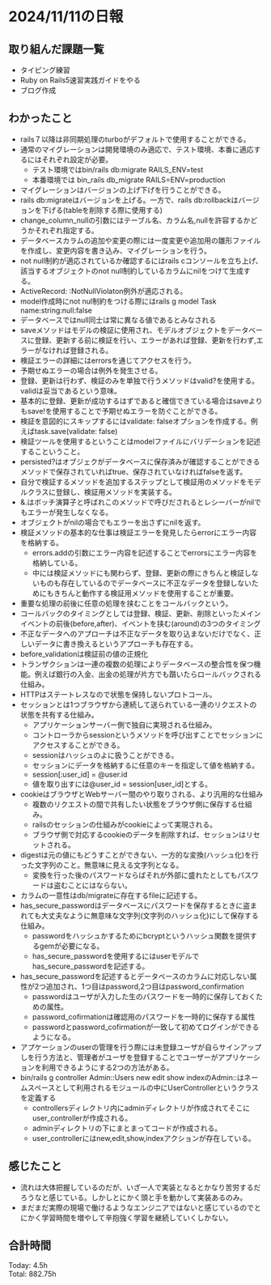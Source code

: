 # 2024/11/11の日報
## 取り組んだ課題一覧
* タイピング練習
* Ruby on Rails5速習実践ガイドをやる
* ブログ作成
## わかったこと
* rails７以降は非同期処理のturboがデフォルトで使用することができる。
* 通常のマイグレーションは開発環境のみ適応で、テスト環境、本番に適応するにはそれぞれ設定が必要。
  *  テスト環境ではbin/rails db:migrate RAILS_ENV=test
  *  本番環境では bin_rails db_migrate RAILS=ENV=production
*  マイグレーションはバージョンの上げ下げを行うことができる。
  *  rails db:migrateはバージョンを上げる。一方で、rails db:rollbackはバージョンを下げる(tableを削除する際に使用する)
*   change_column_nullの引数にはテーブル名、カラム名,nullを許容するかどうかそれぞれ指定する。
*   データベースカラムの追加や変更の際には一度変更や追加用の雛形ファイルを作成し、変更内容を書き込み、マイグレーションを行う。
*   not null制約が適応されているか確認するにはrails cコンソールを立ち上げ、該当するオブジェクトのnot null制約しているカラムにnilをつけて生成する。
  *  ActiveRecord: :NotNullViolaton例外が適応される。
  *  model作成時にnot nul制約をつける際にはrails g model Task name:string:null:false
  *  データベースではnull同士は常に異なる値であるとみなされる
*  saveメソッドはモデルの検証に使用され、モデルオブジェクトをデータベースに登録、更新する前に検証を行い、エラーがあれば登録、更新を行わず,エラーがなければ登録される。
  *  検証エラーの詳細にはerrorsを通じてアクセスを行う。
  *  予期せぬエラーの場合は例外を発生させる。
  *  登録、更新は行わず、検証のみを単独で行うメソッドはvalid?を使用する。validは妥当であるという意味。
  *  基本的に登録、更新が成功するはずであると確信できている場合はsaveよりもsave!を使用することで予期せぬエラーを防ぐことができる。
*  検証を意図的にスキップするにはvalidate: falseオプションを作成する。例えばtask.save(validate: false)
*  検証ツールを使用するということはmodelファイルにバリデーションを記述するこということ。
*  persisted?はオブジェクがデータベースに保存済みが確認することができるメソッドで保存されていればtrue、保存されていなければfalseを返す。
*  自分で検証するメソッドを追加するステップとして検証用のメソッドをモデルクラスに登録し、検証用メソッドを実装する。
*  &.はボッチ演算子と呼ばれこのメソッドで呼びだされるとレシーバーがnilでもエラーが発生しなくなる。
  * オブジェクトがnilの場合でもエラーを出さずにnilを返す。
* 検証メソッドの基本的な仕事は検証エラーを発見したらerrorにエラー内容を格納する。
  * errors.addの引数にエラー内容を記述することでerrorsにエラー内容を格納している。
  * 中には検証メソッドにも関わらず、登録、更新の際にきちんと検証しないものも存在しているのでデータベースに不正なデータを登録しないためにもきちんと動作する検証用メソッドを使用することが重要。
* 重要な処理の前後に任意の処理を挟むことをコールバックという。
* コールバックのタイミングとしては登録、検証、更新、削除といったメインイベントの前後(before,after)、イベントを挟む(around)の3つのタイミング
* 不正なデータへのアプローチは不正なデータを取り込まないだけでなく、正しいデータに書き換えるというアプローチも存在する。
* before_validationは検証前の値の正規化
* トランザクションは一連の複数の処理によりデータベースの整合性を保つ機能。例えば銀行の入金、出金の処理が片方でも躓いたらロールバックされる仕組み。
* HTTPはステートレスなので状態を保持しないプロトコール。
* セッションとは1つブラウザから連続して送られている一連のリクエストの状態を共有する仕組み。
  * アプリケーションサーバー側で独自に実現される仕組み。 
  * コントローラからsessionというメソッドを呼び出すことでセッションにアクセスすることができる。
  * sessionはハッシュのよに扱うことができる。
  * セッションにデータを格納するに任意のキーを指定して値を格納する。
  * session[:user_id] = @user.id
  * 値を取り出すには@user_id = session[user_id]とする。
* cookieはブラウザとWebサーバー間のやり取りされる、より汎用的な仕組み
  * 複数のリクエストの間で共有したい状態をブラウザ側に保存する仕組み。
  * railsのセッションの仕組みがcookieによって実現される。
  * ブラウザ側で対応するcookieのデータを削除すれば、セッションはリセットされる。
* digestは元の値にもどうすことができない、一方的な変換(ハッシュ化)を行った文字列のこと。無意味に見える文字列となる。
  * 変換を行った後のパスワードならばそれが外部に盛れたとしてもパスワードは盗むことにはならない。
* カラムの一意性はdb/migrateに存在するfileに記述する。
* has_secure_passwordはデータベースにパスワードを保存するときに盗まれても大丈夫なように無意味な文字列(文字列のハッシュ化)にして保存する仕組み。
  * passwordをハッシュかするためにbcryptというハッシュ関数を提供するgemが必要になる。
  * has_secure_passwordを使用するにはuserモデルでhas_secure_passwordを記述する。
* has_secure_passwordを記述するとデータベースのカラムに対応しない属性が2つ追加され、1つ目はpassword,2つ目はpassword_confirmation
  * passwordはユーザが入力した生のパスワードを一時的に保存しておくための属性。
  * password_cofirmationは確認用のパスワードを一時的に保存する属性
  * passwordとpassword_cofirmationが一致して初めてログインができるようになる。
* アプケーションのuserの管理を行う際には未登録ユーザが自らサインアップしを行う方法と、管理者がユーザを登録することでユーザーがアプリケーションを利用できるようにする2つの方法がある。
* bin/rails g controller Admin::Users new edit show indexのAdmin::はネームスペースとして利用されるモジュールの中にUserControllerというクラスを定義する
  * controllersディレクトリ内にadminディレクトリが作成されてそこにuser_controllerが作成される。   
  * adminディレクトリの下にまとまってコードが作成される。
  * user_controllerにはnew,edit,show,indexアクションが存在している。                    
## 感じたこと
* 流れは大体把握しているのだが、いざ一人で実装となるとかなり苦労するだろうなと感じている。しかしとにかく頭と手を動かして実装あるのみ。
* まだまだ実際の現場で働けるようなエンジニアではないと感じているのでとにかく学習時間を増やして辛抱強く学習を継続していくしかない。
## 合計時間  
Today: 4.5h<br>
Total: 882.75h
